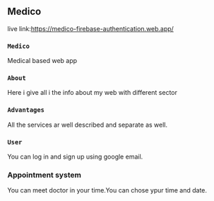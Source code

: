 


## Medico
live link:https://medico-firebase-authentication.web.app/

### `Medico`

Medical based web app

### `About`

Here i give all i the info about my web with different sector

### `Advantages`
All the services ar well described and separate as well.

### `User`

You can log in and sign up using google email.

### Appointment system
You can meet doctor in your time.You can chose ypur time and date.




